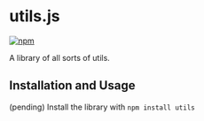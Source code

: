 # utils.js

[![npm](https://img.shields.io/npm/v/npm-auto-version.svg?maxAge=2592000)](https://www.npmjs.com/package/@daniamcode/utils)

A library of all sorts of utils.

## Installation and Usage

(pending) Install the library with `npm install utils`